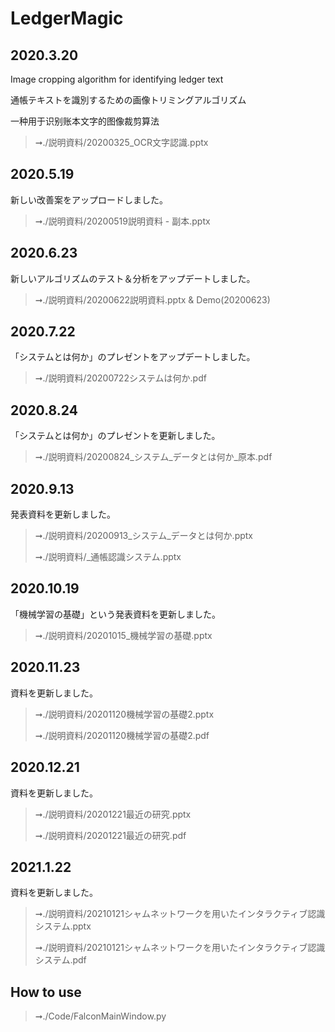 # LedgerMagic


## 2020.3.20

Image cropping algorithm for identifying ledger text

通帳テキストを識別するための画像トリミングアルゴリズム

一种用于识别账本文字的图像裁剪算法

> ➞./説明資料/20200325_OCR文字認識.pptx

## 2020.5.19
新しい改善案をアップロードしました。
> ➞./説明資料/20200519説明資料 - 副本.pptx

## 2020.6.23
新しいアルゴリズムのテスト＆分析をアップデートしました。
> ➞./説明資料/20200622説明資料.pptx & Demo(20200623)

## 2020.7.22
「システムとは何か」のプレゼントをアップデートしました。
> ➞./説明資料/20200722システムは何か.pdf

## 2020.8.24
「システムとは何か」のプレゼントを更新しました。
> ➞./説明資料/20200824\_システム\_データとは何か_原本.pdf

## 2020.9.13
発表資料を更新しました。
> ➞./説明資料/20200913\_システム\_データとは何か.pptx
>
> ➞./説明資料/_通帳認識システム.pptx

## 2020.10.19
「機械学習の基礎」という発表資料を更新しました。
> ➞./説明資料/20201015_機械学習の基礎.pptx


## 2020.11.23
資料を更新しました。
> ➞./説明資料/20201120機械学習の基礎2.pptx
>
> ➞./説明資料/20201120機械学習の基礎2.pdf

## 2020.12.21
資料を更新しました。
> ➞./説明資料/20201221最近の研究.pptx
>
> ➞./説明資料/20201221最近の研究.pdf


## 2021.1.22
資料を更新しました。
> ➞./説明資料/20210121シャムネットワークを用いたインタラクティブ認識システム.pptx
>
> ➞./説明資料/20210121シャムネットワークを用いたインタラクティブ認識システム.pdf


## How to use

> ➞./Code/FalconMainWindow.py


